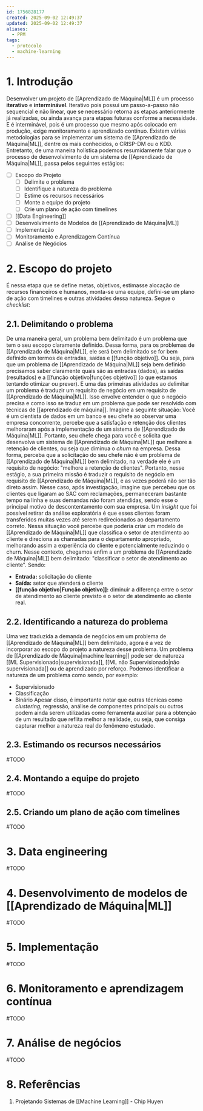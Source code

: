 ```yaml
---
id: 1756828177
created: 2025-09-02 12:49:37
updated: 2025-09-02 12:49:37
aliases:
  - PPM
tags:
  - protocolo
  - machine-learning
---
```

# 1. Introdução
Desenvolver um projeto de [[Aprendizado de Máquina|ML]] é um processo **iterativo** e **interminável**. Iterativo pois possui um passo-a-passo não sequencial e não linear, que se necessário retorna as etapas anteriormente já realizadas, ou ainda avança para etapas futuras conforme a necessidade. E é interminável, pois é um processo que mesmo após colocado em produção, exige monitoramento e aprendizado contínuo.
Existem várias metodologias para se implementar um sistema de [[Aprendizado de Máquina|ML]], dentre os mais conhecidos, o CRISP-DM ou o KDD. Entretanto, de uma maneira holística podemos resumidamente falar que o processo de desenvolvimento de um sistema de [[Aprendizado de Máquina|ML]], passa pelos seguintes estágios:
- [ ] Escopo do Projeto
	- [ ] Delimite o problema
	- [ ] Identifique a natureza do problema
	- [ ] Estime os recursos necessários
	- [ ] Monte a equipe do projeto
	- [ ] Crie um plano de ação com timelines
- [ ] [[Data Engineering]]
- [ ] Desenvolvimento de Modelos de [[Aprendizado de Máquina|ML]]
- [ ] Implementação
- [ ] Monitoramento e Aprendizagem Contínua
- [ ] Análise de Negócios
# 2. Escopo do projeto
É nessa etapa que se define metas, objetivos, estimasse alocação de recursos financeiros e humanos, monta-se uma equipe, defini-se um plano de ação com timelines e outras atividades dessa natureza. Segue o *checklist*:
## 2.1. Delimitando o problema
De uma maneira geral, um problema bem delimitado é um problema que tem o seu escopo claramente definido. Dessa forma, para os problemas de [[Aprendizado de Máquina|ML]], ele será bem delimitado se for bem definido em termos de entradas, saídas e [[função objetivo]].
Ou seja, para que um problema de [[Aprendizado de Máquina|ML]] seja bem definido precisamos saber claramente quais são as entradas (dados), as saídas (resultados) e a [[função objetivo|funções objetivo]] (o que estamos tentando otimizar ou prever).
E uma das primeiras atividades ao delimitar um problema é traduzir um requisito de negócio em um requisito de [[Aprendizado de Máquina|ML]]. Isso envolve entender o que o negócio precisa e como isso se traduz em um problema que pode ser resolvido com técnicas de [[aprendizado de máquina]]. Imagine a seguinte situação:
Você é um cientista de dados em um banco e seu chefe ao observar uma empresa concorrente, percebe que a satisfação e retenção dos clientes melhoraram após a implementação de um sistema de [[Aprendizado de Máquina|ML]]. Portanto, seu chefe chega para você e solicita que desenvolva um sistema de [[Aprendizado de Máquina|ML]] que melhore a retenção de clientes, ou seja que diminua o *churn* na empresa.
Dessa forma, perceba que a solicitação do seu chefe não é um problema de [[Aprendizado de Máquina|ML]] bem delimitado, na verdade ele é um requisito de negócio: "melhore a retenção de clientes". Portanto, nesse estágio, a sua primeira missão é traduzir o requisito de negócio em requisito de [[Aprendizado de Máquina|ML]], e as vezes poderá não ser tão direto assim.
Nesse caso, após investigação, imagine que percebeu que os clientes que ligaram ao SAC com reclamações, permaneceram bastante tempo na linha e suas demandas não foram atendidas, sendo esse o principal motivo de descontentamento com sua empresa. Um *insight* que foi possível retirar da análise exploratória é que esses clientes foram transferidos muitas vezes até serem redirecionados ao departamento correto. Nessa situação você percebe que poderia criar um modelo de [[Aprendizado de Máquina|ML]] que classifica o setor de atendimento ao cliente e direciona as chamadas para o departamento apropriado, melhorando assim a experiência do cliente e potencialmente reduzindo o churn.
Nesse contexto, chegamos enfim a um problema de [[Aprendizado de Máquina|ML]] bem delimitado: "classificar o setor de atendimento ao cliente". Sendo:
- **Entrada:** solicitação do cliente
- **Saída:** setor que atenderá o cliente
- **[[função objetivo|Função objetivo]]:** diminuir a diferença entre o setor de atendimento ao cliente previsto e o setor de atendimento ao cliente real.
## 2.2. Identificando a natureza do problema
Uma vez traduzida a demanda de negócios em um problema de [[Aprendizado de Máquina|ML]] bem delimitado, agora é a vez de incorporar ao escopo do projeto a natureza desse problema. Um problema de [[Aprendizado de Máquina|machine learning]] pode ser de natureza [[ML Supervisionado|supervisionada]], [[ML não Supervisionado|não supervisionada]] ou de aprendizado por reforço. 
Podemos identificar a natureza de um problema como sendo, por exemplo:
- Supervisionado
- Classificação
- Binário
Apesar disso, é importante notar que outras técnicas como *clustering*, regressão, análise de componentes principais ou outros podem ainda serem utilizadas como ferramenta auxiliar para a obtenção de um resultado que reflita melhor a realidade, ou seja, que consiga capturar melhor a natureza real do fenômeno estudado.
## 2.3. Estimando os recursos necessários
#TODO
## 2.4. Montando a equipe do projeto
#TODO
## 2.5. Criando um plano de ação com timelines
#TODO
# 3. Data engineering
#TODO
# 4. Desenvolvimento de modelos de [[Aprendizado de Máquina|ML]]
#TODO
# 5. Implementação
#TODO
# 6. Monitoramento e aprendizagem contínua
#TODO
# 7. Análise de negócios
#TODO
# 8. Referências
1. Projetando Sistemas de [[Machine Learning]] - Chip Huyen